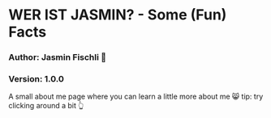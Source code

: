 # WER IST JASMIN? - Some (Fun) Facts

### Author: Jasmin Fischli 🌈

### Version: 1.0.0

A small about me page where you can learn a little more about me 😸
tip: try clicking around a bit 👆
